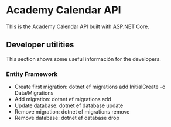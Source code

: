 # Academy Calendar API
This is the Academy Calendar API built with ASP.NET Core.

## Developer utilities
This section shows some useful información for the developers.

### Entity Framework
- Create first migration: dotnet ef migrations add InitialCreate -o Data/Migrations
- Add migration: dotnet ef migrations add <migration-name>
- Update database: dotnet ef database update
- Remove migration: dotnet ef migrations remove
- Remove database: dotnet ef database drop

